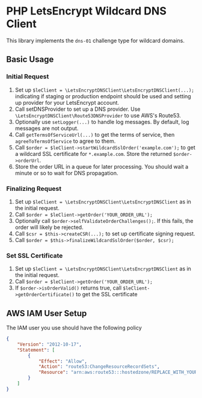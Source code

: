 # PHP LetsEncrypt Wildcard DNS Client

This library implements the `dns-01` challenge type for wildcard domains.

## Basic Usage

### Initial Request
1. Set up `$leClient = \LetsEncryptDNSClient\LetsEncryptDNSClient(...);` indicating if staging or production endpoint should be used and setting up provider for your LetsEncrypt account.
2. Call setDNSProvider to set up a DNS provider.  Use `\LetsEncryptDNSClient\Route53DNSProvider` to use AWS's Route53.
3. Optionally use `setLogger(...)` to handle log messages.  By default, log messages are not output.
4. Call `getTermsOfServiceUrl(...)` to get the terms of service, then `agreeToTermsOfService` to agree to them.
5. Call `$order = $leClient->startWildcardSslOrder('example.com');` to get a wildcard SSL certificate for `*.example.com`.  Store the returned `$order->orderUrl`.
6. Store the order URL in a queue for later processing. You should wait a minute or so to wait for DNS propagation.

### Finalizing Request
1. Set up `$leClient = \LetsEncryptDNSClient\LetsEncryptDNSClient` as in the initial request.
2. Call `$order = $leClient->getOrder('YOUR_ORDER_URL');`
3. Optionally call `$order->selfValidateOrderChallenges();`. If this fails, the order will likely be rejected.
4. Call `$csr = $this->createCSR(...);` to set up certificate signing request.
5. Call `$order = $this->finalizeWildcardSslOrder($order, $csr);`

### Set SSL Certificate
1. Set up `$leClient = \LetsEncryptDNSClient\LetsEncryptDNSClient` as in the initial request.
2. Call `$order = $leClient->getOrder('YOUR_ORDER_URL');`
3. If `$order->isOrderValid()` returns true, call `$leClient->getOrderCertificate()` to get the SSL certificate

## AWS IAM User Setup
The IAM user you use should have the following policy
```json
{
	"Version": "2012-10-17",
	"Statement": [
		{
			"Effect": "Allow",
			"Action": "route53:ChangeResourceRecordSets",
			"Resource": "arn:aws:route53:::hostedzone/REPLACE_WITH_YOUR_HOSTED_ZONE"
		}
	]
}
```